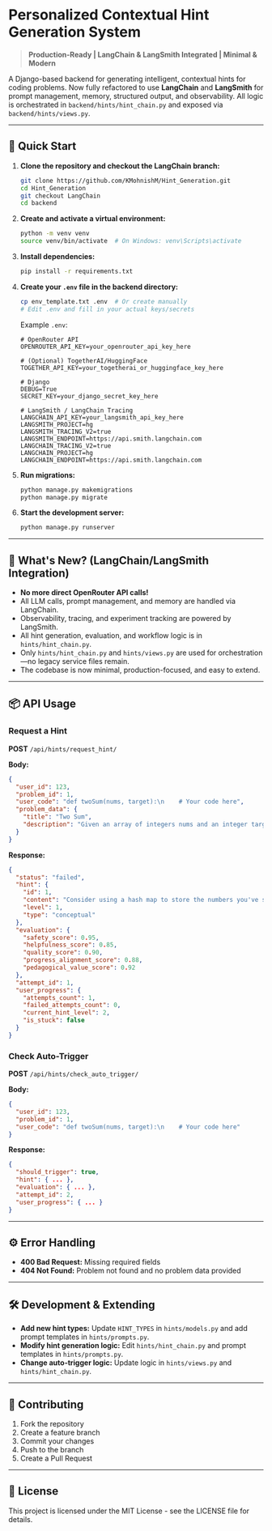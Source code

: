# Personalized Contextual Hint Generation System

> **Production-Ready | LangChain & LangSmith Integrated | Minimal & Modern**

A Django-based backend for generating intelligent, contextual hints for coding problems. Now fully refactored to use **LangChain** and **LangSmith** for prompt management, memory, structured output, and observability. All logic is orchestrated in `backend/hints/hint_chain.py` and exposed via `backend/hints/views.py`.

---

## 🚀 Quick Start

1. **Clone the repository and checkout the LangChain branch:**
   ```bash
   git clone https://github.com/KMohnishM/Hint_Generation.git
   cd Hint_Generation
   git checkout LangChain
   cd backend
   ```

2. **Create and activate a virtual environment:**
   ```bash
   python -m venv venv
   source venv/bin/activate  # On Windows: venv\Scripts\activate
   ```

3. **Install dependencies:**
   ```bash
   pip install -r requirements.txt
   ```

4. **Create your `.env` file in the backend directory:**
   ```bash
   cp env_template.txt .env  # Or create manually
   # Edit .env and fill in your actual keys/secrets
   ```
   Example `.env`:
   ```env
   # OpenRouter API
   OPENROUTER_API_KEY=your_openrouter_api_key_here

   # (Optional) TogetherAI/HuggingFace
   TOGETHER_API_KEY=your_togetherai_or_huggingface_key_here

   # Django
   DEBUG=True
   SECRET_KEY=your_django_secret_key_here

   # LangSmith / LangChain Tracing
   LANGCHAIN_API_KEY=your_langsmith_api_key_here
   LANGSMITH_PROJECT=hg
   LANGSMITH_TRACING_V2=true
   LANGSMITH_ENDPOINT=https://api.smith.langchain.com
   LANGCHAIN_TRACING_V2=true
   LANGCHAIN_PROJECT=hg
   LANGCHAIN_ENDPOINT=https://api.smith.langchain.com
   ```

5. **Run migrations:**
   ```bash
   python manage.py makemigrations
   python manage.py migrate
   ```

6. **Start the development server:**
   ```bash
   python manage.py runserver
   ```

---

## 🧠 What's New? (LangChain/LangSmith Integration)

- **No more direct OpenRouter API calls!**
- All LLM calls, prompt management, and memory are handled via LangChain.
- Observability, tracing, and experiment tracking are powered by LangSmith.
- All hint generation, evaluation, and workflow logic is in `hints/hint_chain.py`.
- Only `hints/hint_chain.py` and `hints/views.py` are used for orchestration—no legacy service files remain.
- The codebase is now minimal, production-focused, and easy to extend.

---

## 📦 API Usage

### Request a Hint
**POST** `/api/hints/request_hint/`

**Body:**
```json
{
  "user_id": 123,
  "problem_id": 1,
  "user_code": "def twoSum(nums, target):\n    # Your code here",
  "problem_data": {
    "title": "Two Sum",
    "description": "Given an array of integers nums and an integer target, return indices of the two numbers such that they add up to target."
  }
}
```

**Response:**
```json
{
  "status": "failed",
  "hint": {
    "id": 1,
    "content": "Consider using a hash map to store the numbers you've seen...",
    "level": 1,
    "type": "conceptual"
  },
  "evaluation": {
    "safety_score": 0.95,
    "helpfulness_score": 0.85,
    "quality_score": 0.90,
    "progress_alignment_score": 0.88,
    "pedagogical_value_score": 0.92
  },
  "attempt_id": 1,
  "user_progress": {
    "attempts_count": 1,
    "failed_attempts_count": 0,
    "current_hint_level": 2,
    "is_stuck": false
  }
}
```

### Check Auto-Trigger
**POST** `/api/hints/check_auto_trigger/`

**Body:**
```json
{
  "user_id": 123,
  "problem_id": 1,
  "user_code": "def twoSum(nums, target):\n    # Your code here"
}
```

**Response:**
```json
{
  "should_trigger": true,
  "hint": { ... },
  "evaluation": { ... },
  "attempt_id": 2,
  "user_progress": { ... }
}
```

---

## ⚙️ Error Handling
- **400 Bad Request:** Missing required fields
- **404 Not Found:** Problem not found and no problem data provided

---

## 🛠️ Development & Extending
- **Add new hint types:** Update `HINT_TYPES` in `hints/models.py` and add prompt templates in `hints/prompts.py`.
- **Modify hint generation logic:** Edit `hints/hint_chain.py` and prompt templates in `hints/prompts.py`.
- **Change auto-trigger logic:** Update logic in `hints/views.py` and `hints/hint_chain.py`.

---

## 🤝 Contributing
1. Fork the repository
2. Create a feature branch
3. Commit your changes
4. Push to the branch
5. Create a Pull Request

---

## 📄 License
This project is licensed under the MIT License - see the LICENSE file for details. 
